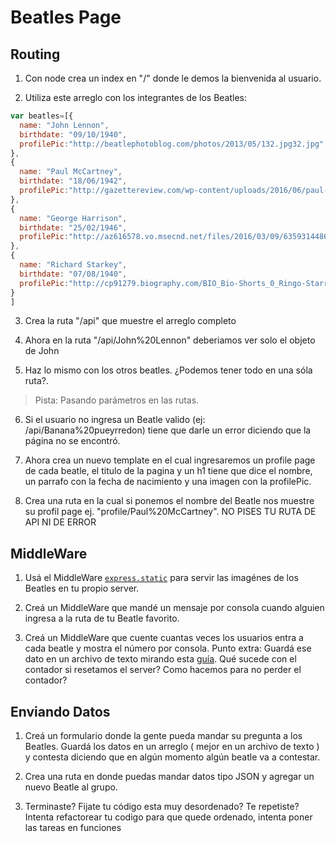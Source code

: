 # Beatles Page

## Routing

1. Con node crea un index en "/" donde le demos la bienvenida al usuario.

2. Utiliza este arreglo con los integrantes de los Beatles:

```javascript
var beatles=[{
  name: "John Lennon",
  birthdate: "09/10/1940",
  profilePic:"http://beatlephotoblog.com/photos/2013/05/132.jpg32.jpg"
},
{
  name: "Paul McCartney",
  birthdate: "18/06/1942",
  profilePic:"http://gazettereview.com/wp-content/uploads/2016/06/paul-mccartney.jpg"
},
{
  name: "George Harrison",
  birthdate: "25/02/1946",
  profilePic:"http://az616578.vo.msecnd.net/files/2016/03/09/635931448636931925-692833716_george-harrison-living-in-the-material-world-george-harrison-photo-credit-credit-robert-whitaker-c-apple-corps-ltd-courtesy-of-hbo.jpg"
},
{
  name: "Richard Starkey",
  birthdate: "07/08/1940",
  profilePic:"http://cp91279.biography.com/BIO_Bio-Shorts_0_Ringo-Starr_SF_HD_768x432-16x9.jpg"
}
]
```

3. Crea la ruta "/api" que muestre el arreglo completo

4. Ahora en la ruta "/api/John%20Lennon" deberiamos ver solo el objeto de John

5. Haz lo mismo con los otros beatles. ¿Podemos tener todo en una sóla ruta?.

> Pista: Pasando parámetros en las rutas.

6. Si el usuario no ingresa un Beatle valido (ej: /api/Banana%20pueyrredon) tiene que darle un error diciendo que la página no se encontró.

7. Ahora crea un nuevo template en el cual ingresaremos un profile page de cada beatle, el titulo de la pagina y un h1 tiene que dice el nombre, un parrafo con la fecha de nacimiento y una imagen con la profilePic.

8. Crea una ruta en la cual si ponemos el nombre del Beatle nos muestre su profil page ej. "profile/Paul%20McCartney".  NO PISES TU RUTA DE API NI DE ERROR

## MiddleWare

1. Usá el MiddleWare [`express.static`](https://expressjs.com/en/starter/static-files.html) para servir las imagénes de los Beatles en tu propio server.

2. Creá un MiddleWare que mandé un mensaje por consola cuando alguien ingresa a la ruta de tu Beatle favorito.

3. Creá un MiddleWare que cuente cuantas veces los usuarios entra a cada beatle y mostra el número por consola. Punto extra: Guardá ese dato en un archivo de texto mirando esta [guía](http://stackoverflow.com/questions/2496710/writing-files-in-node-js). Qué sucede con el contador si resetamos el server? Como hacemos para no perder el contador?

## Enviando Datos

1. Creá un formulario donde la gente pueda mandar su pregunta a los Beatles. Guardá los datos en un arreglo ( mejor en un archivo de texto ) y contesta diciendo que en algún momento algún beatle va a contestar.

2. Crea una ruta en donde puedas mandar datos tipo JSON y agregar un nuevo Beatle al grupo.

3. Terminaste? Fijate tu código esta muy desordenado? Te repetiste? Intenta refactorear tu codigo para que quede ordenado, intenta poner las tareas en funciones